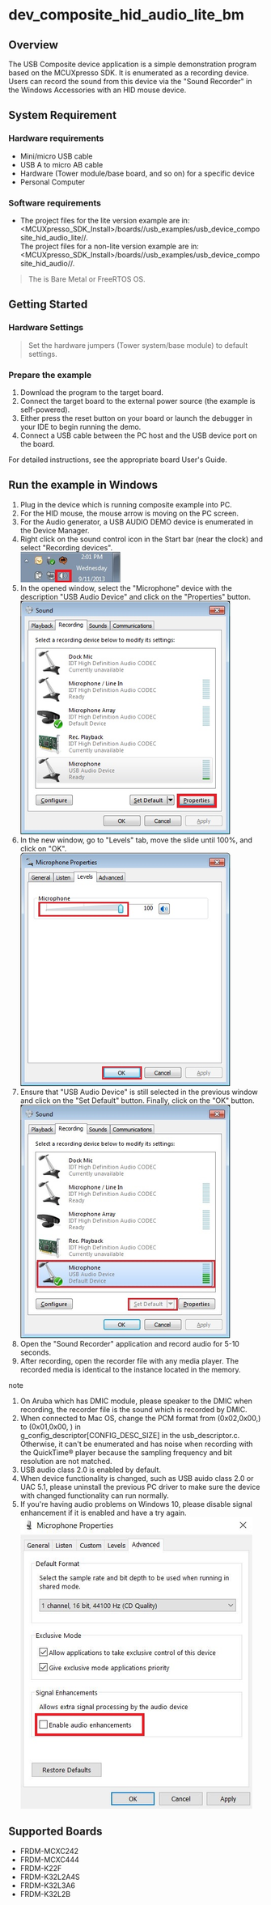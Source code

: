 # dev_composite_hid_audio_lite_bm




## Overview

The USB Composite device application is a simple demonstration program based on the MCUXpresso SDK. 
It is enumerated as a recording device. Users can record the sound from this device via the "Sound Recorder" in the Windows Accessories with an HID mouse device.


## System Requirement

### Hardware requirements

- Mini/micro USB cable
- USB A to micro AB cable
- Hardware (Tower module/base board, and so on) for a specific device
- Personal Computer


### Software requirements

- The project files for the lite version example are in: 
<br> <MCUXpresso_SDK_Install>/boards/<board>/usb_examples/usb_device_composite_hid_audio_lite/<rtos>/<toolchain>.
<br>  The project files for a non-lite version example are in: 
<br> <MCUXpresso_SDK_Install>/boards/<board>/usb_examples/usb_device_composite_hid_audio/<rtos>/<toolchain>.
> The <rtos> is Bare Metal or FreeRTOS OS.


## Getting Started

### Hardware Settings

> Set the hardware jumpers (Tower system/base module) to default settings.


### Prepare the example

1.  Download the program to the target board.
2.  Connect the target board to the external power source (the example is self-powered).
3.  Either press the reset button on your board or launch the debugger in your IDE to begin running
    the demo.
4.  Connect a USB cable between the PC host and the USB device port on the board.

For detailed instructions, see the appropriate board User's Guide.

## Run the example in Windows

1.  Plug in the device which is running composite example into PC. 
2.  For the HID mouse, the mouse arrow is moving on the PC screen.
3.  For the Audio generator, a USB AUDIO DEMO device is enumerated in the Device Manager.
4.  Right click on the sound control icon in the Start bar (near the clock) and select "Recording devices".
<br>![Sound control icon](usb_device_composite_hid_audio_right_click_icon.jpg "Sound control icon")
5.  In the opened window, select the "Microphone" device with the description "USB Audio Device" and click on the "Properties" button.
<br>![Select properties](usb_device_composite_hid_audio_select_properties.jpg "Select properties")
6.  In the new window, go to "Levels" tab, move the slide until 100%, and click on "OK".
<br>![Change level](usb_device_composite_hid_audio_change_level.jpg "Change level")
7.  Ensure that "USB Audio Device" is still selected in the previous window and click on the "Set Default" button. Finally, click on the "OK" button. 
<br>![Set default](usb_device_composite_hid_audio_set_default.jpg "Set default")
8.  Open the "Sound Recorder" application and record audio for 5-10 seconds.
9.  After recording, open the recorder file with any media player. The recorded media is identical to the instance located in the memory.

note<br>
1.  On Aruba which has DMIC module, please speaker to the DMIC when recording, the recorder file is the sound which is recorded by DMIC.
2.  When connected to Mac OS, change the PCM format from (0x02,0x00,) to (0x01,0x00, ) in<br/>g_config_descriptor[CONFIG_DESC_SIZE] in the usb_descriptor.c. Otherwise, it can't be enumerated and has noise when recording with the QuickTime&reg; player because the sampling frequency and bit resolution are not matched.
3.  USB audio class 2.0 is enabled by default.
4.  When device functionality is changed, such as USB auido class 2.0 or UAC 5.1, please uninstall the previous PC driver to make sure the device with changed functionality can run normally.
5.  If you're having audio problems on Windows 10, please disable signal enhancement if it is enabled and have a try again.
<br>![Disable signal enhancement](usb_device_audio_recorder_signal_enhancement.jpg "Disable signal enhancement")


## Supported Boards
- FRDM-MCXC242
- FRDM-MCXC444
- FRDM-K22F
- FRDM-K32L2A4S
- FRDM-K32L3A6
- FRDM-K32L2B
